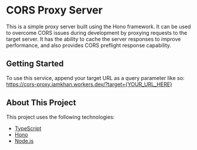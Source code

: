 # CORS Proxy Server

This is a simple proxy server built using the Hono framework. It can be used to overcome CORS issues during development by proxying requests to the target server. It has the ability to cache the server responses to improve performance, and also provides CORS preflight response capability.

## Getting Started

To use this service, append your target URL as a query parameter like so: https://cors-proxy.iamkhan.workers.dev/?target={YOUR_URL_HERE}


## About This Project

This project uses the following technologies:

- [TypeScript](https://www.typescriptlang.org/)
- [Hono](https://www.npmjs.com/package/hono)
- [Node.js](https://nodejs.org)
